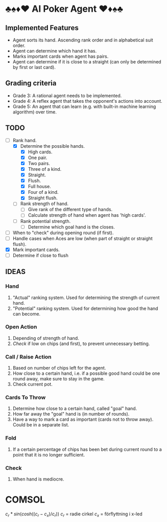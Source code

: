 # ♣♠♦♥ AI Poker Agent ♥♦♠♣

## Implemented Features

- Agent sorts its hand. Ascending rank order and in alphabetical suit order.
- Agent can determine which hand it has.
- Marks important cards when agent has pairs.
- Agent can determine if it is close to a straight (can only be determined by first or last card).

## Grading criteria

- Grade 3: A rational agent needs to be implemented.
- Grade 4: A reflex agent that takes the opponent's actions into account.
- Grade 5: An agent that can learn (e.g. with built-in machine learning algorithm) over time.

## TODO

- [ ] Rank hand.
  - [x] Determine the possible hands.
    - [x] High cards.
    - [x] One pair.
    - [x] Two pairs.
    - [x] Three of a kind.
    - [x] Straight.
    - [x] Flush.
    - [x] Full house.
    - [x] Four of a kind.
    - [x] Straight flush.
  - [ ] Rank strength of hand.
    - [ ] Give rank of the different type of hands.
    - [ ] Calculate strength of hand when agent has 'high cards'.
  - [ ] Rank potential strength.
    - [ ] Determine which goal hand is the closes.
- [ ] When to "check" during opening round (if first).
- [ ] Handle cases when Aces are low (when part of straight or straight flush).
- [x] Mark important cards.
- [ ] Determine if close to flush

## IDEAS

### Hand

1. "Actual" ranking system. Used for determining the strength of current hand.
2. "Potential" ranking system. Used for determining how good the hand can become.

### Open Action

1. Depending of strength of hand.
2. _Check_ if low on chips (and first), to prevent unnecessary betting.

### Call / Raise Action

1. Based on number of chips left for the agent.
2. How close to a certain hand, i.e. if a possible good hand could be one round away, make sure to stay in the game.
3. Check current pot.

### Cards To Throw

1. Determine how close to a certain hand, called "goal" hand.
2. How far away the "goal" hand is (in number of rounds).
3. Have a way to mark a card as important (cards not to throw away). Could be in a separate list.

### Fold

1. If a certain percentage of chips has been bet during current round to a point that it is no longer sufficient.

### Check

1. When hand is mediocre.

# COMSOL

$c_r*sin(cosh((c_r-c_x)/c_r))$
$c_r$ = radie cirkel
$c_x$ = förflyttning i x-led
